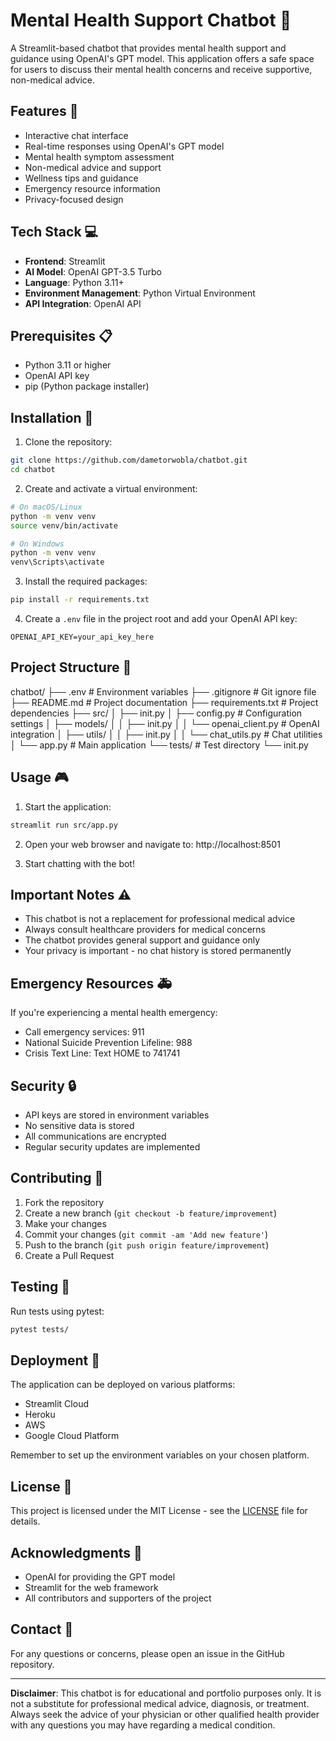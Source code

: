 # Mental Health Support Chatbot 🤖

A Streamlit-based chatbot that provides mental health support and guidance using OpenAI's GPT model. This application offers a safe space for users to discuss their mental health concerns and receive supportive, non-medical advice.

## Features 🌟

- Interactive chat interface
- Real-time responses using OpenAI's GPT model
- Mental health symptom assessment
- Non-medical advice and support
- Wellness tips and guidance
- Emergency resource information
- Privacy-focused design

## Tech Stack 💻

- **Frontend**: Streamlit
- **AI Model**: OpenAI GPT-3.5 Turbo
- **Language**: Python 3.11+
- **Environment Management**: Python Virtual Environment
- **API Integration**: OpenAI API

## Prerequisites 📋

- Python 3.11 or higher
- OpenAI API key
- pip (Python package installer)

## Installation 🚀

1. Clone the repository:
```bash
git clone https://github.com/dametorwobla/chatbot.git
cd chatbot
```

2. Create and activate a virtual environment:
```bash
# On macOS/Linux
python -m venv venv
source venv/bin/activate

# On Windows
python -m venv venv
venv\Scripts\activate
```

3. Install the required packages:
```bash
pip install -r requirements.txt
```

4. Create a `.env` file in the project root and add your OpenAI API key:
```env
OPENAI_API_KEY=your_api_key_here
```

## Project Structure 📁
chatbot/
├── .env # Environment variables
├── .gitignore # Git ignore file
├── README.md # Project documentation
├── requirements.txt # Project dependencies
├── src/
│ ├── init.py
│ ├── config.py # Configuration settings
│ ├── models/
│ │ ├── init.py
│ │ └── openai_client.py # OpenAI integration
│ ├── utils/
│ │ ├── init.py
│ │ └── chat_utils.py # Chat utilities
│ └── app.py # Main application
└── tests/ # Test directory
└── init.py


## Usage 🎮

1. Start the application:
```bash
streamlit run src/app.py
```

2. Open your web browser and navigate to:
http://localhost:8501


3. Start chatting with the bot!

## Important Notes ⚠️

- This chatbot is not a replacement for professional medical advice
- Always consult healthcare providers for medical concerns
- The chatbot provides general support and guidance only
- Your privacy is important - no chat history is stored permanently

## Emergency Resources 🚑

If you're experiencing a mental health emergency:
- Call emergency services: 911
- National Suicide Prevention Lifeline: 988
- Crisis Text Line: Text HOME to 741741

## Security 🔒

- API keys are stored in environment variables
- No sensitive data is stored
- All communications are encrypted
- Regular security updates are implemented

## Contributing 🤝

1. Fork the repository
2. Create a new branch (`git checkout -b feature/improvement`)
3. Make your changes
4. Commit your changes (`git commit -am 'Add new feature'`)
5. Push to the branch (`git push origin feature/improvement`)
6. Create a Pull Request

## Testing 🧪

Run tests using pytest:
```bash
pytest tests/
```

## Deployment 🚀

The application can be deployed on various platforms:
- Streamlit Cloud
- Heroku
- AWS
- Google Cloud Platform

Remember to set up the environment variables on your chosen platform.

## License 📝

This project is licensed under the MIT License - see the [LICENSE](LICENSE) file for details.

## Acknowledgments 🙏

- OpenAI for providing the GPT model
- Streamlit for the web framework
- All contributors and supporters of the project

## Contact 📧

For any questions or concerns, please open an issue in the GitHub repository.

---

**Disclaimer**: This chatbot is for educational and portfolio purposes only. It is not a substitute for professional medical advice, diagnosis, or treatment. Always seek the advice of your physician or other qualified health provider with any questions you may have regarding a medical condition.